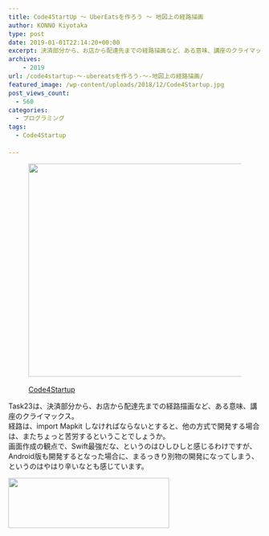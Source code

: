```yaml
---
title: Code4StartUp ～ UberEatsを作ろう ～ 地図上の経路描画
author: KONNO Kiyotaka
type: post
date: 2019-01-01T22:14:20+00:00
excerpt: 決済部分から、お店から配達先までの経路描画など、ある意味、講座のクライマックス。
archives:
    - 2019
url: /code4startup-～-ubereatsを作ろう-～-地図上の経路描画/
featured_image: /wp-content/uploads/2018/12/Code4Startup.jpg
post_views_count:
  - 560
categories:
  - プログラミング
tags:
  - Code4Startup

---
```

[][1]<figure class="wp-block-image is-resized">

[<img src="/uploads/2018/12/Code4Startup.jpg?resize=800%2C425&#038;ssl=1" alt="" class="wp-image-2504" width="800" height="425" srcset="/uploads/2018/12/Code4Startup.jpg?w=800&ssl=1 800w, /uploads/2018/12/Code4Startup.jpg?resize=300%2C159&ssl=1 300w, /uploads/2018/12/Code4Startup.jpg?resize=768%2C408&ssl=1 768w" sizes="(max-width: 800px) 100vw, 800px" data-recalc-dims="1" />][1]<figcaption>[Code4Startup][1]</figcaption></figure> 



Task23は、決済部分から、お店から配達先までの経路描画など、ある意味、講座のクライマックス。  
経路は、import Mapkit しなければならないとすると、他の方式で開発する場合は、またちょっと苦労するということでしょうか。  
画面作成の観点で、Swift最強だな、というのはひしひしと感じるわけですが、Android版も開発するとなった場合に、まるっきり別物の開発になってしまう、というのはやはり辛いなとも感じています。

<a href="//af.moshimo.com/af/c/click?a_id=1238348&#038;p_id=1782&#038;pc_id=3412&#038;pl_id=25146&#038;guid=ON" target="_blank" rel="nofollow"><img src="https://i2.wp.com/image.moshimo.com/af-img/0303/000000025146.jpg?resize=320%2C100" width="320" height="100" style="border:none;" data-recalc-dims="1" /></a><img src="//i.moshimo.com/af/i/impression?a_id=1238348&#038;p_id=1782&#038;pc_id=3412&#038;pl_id=25146" width="1" height="1" style="border:none;" />

 [1]: https://code4startup.com/?ref=kiyotakakonno
